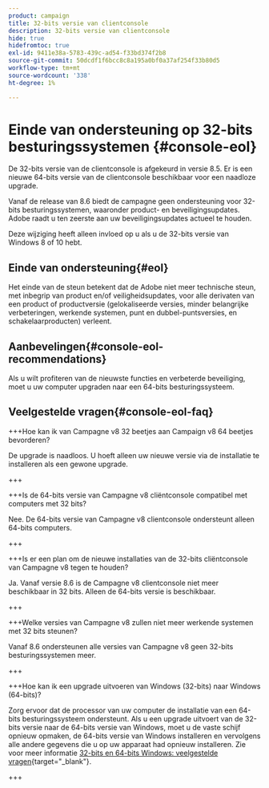 ```yaml
---
product: campaign
title: 32-bits versie van clientconsole
description: 32-bits versie van clientconsole
hide: true
hidefromtoc: true
exl-id: 9411e38a-5783-439c-ad54-f33bd374f2b8
source-git-commit: 50dcdf1f6bcc8c8a195a0bf0a37af254f33b80d5
workflow-type: tm+mt
source-wordcount: '338'
ht-degree: 1%

---
```


# Einde van ondersteuning op 32-bits besturingssystemen {#console-eol}

De 32-bits versie van de clientconsole is afgekeurd in versie 8.5. Er is een nieuwe 64-bits versie van de clientconsole beschikbaar voor een naadloze upgrade.

Vanaf de release van 8.6 biedt de campagne geen ondersteuning voor 32-bits besturingssystemen, waaronder product- en beveiligingsupdates. Adobe raadt u ten zeerste aan uw beveiligingsupdates actueel te houden.

Deze wijziging heeft alleen invloed op u als u de 32-bits versie van Windows 8 of 10 hebt.

## Einde van ondersteuning{#eol}

Het einde van de steun betekent dat de Adobe niet meer technische steun, met inbegrip van product en/of veiligheidsupdates, voor alle derivaten van een product of productversie (gelokaliseerde versies, minder belangrijke verbeteringen, werkende systemen, punt en dubbel-puntsversies, en schakelaarproducten) verleent.

## Aanbevelingen{#console-eol-recommendations}

Als u wilt profiteren van de nieuwste functies en verbeterde beveiliging, moet u uw computer upgraden naar een 64-bits besturingssysteem.

## Veelgestelde vragen{#console-eol-faq}

+++Hoe kan ik van Campagne v8 32 beetjes aan Campaign v8 64 beetjes bevorderen?

De upgrade is naadloos. U hoeft alleen uw nieuwe versie via de installatie te installeren als een gewone upgrade.

+++

+++Is de 64-bits versie van Campagne v8 cliëntconsole compatibel met computers met 32 bits?

Nee. De 64-bits versie van Campagne v8 clientconsole ondersteunt alleen 64-bits computers.

+++

+++Is er een plan om de nieuwe installaties van de 32-bits cliëntconsole van Campagne v8 tegen te houden?

Ja. Vanaf versie 8.6 is de Campagne v8 clientconsole niet meer beschikbaar in 32 bits. Alleen de 64-bits versie is beschikbaar.

+++

+++Welke versies van Campagne v8 zullen niet meer werkende systemen met 32 bits steunen?

Vanaf 8.6 ondersteunen alle versies van Campagne v8 geen 32-bits besturingssystemen meer.

+++

+++Hoe kan ik een upgrade uitvoeren van Windows (32-bits) naar Windows (64-bits)?

Zorg ervoor dat de processor van uw computer de installatie van een 64-bits besturingssysteem ondersteunt. Als u een upgrade uitvoert van de 32-bits versie naar de 64-bits versie van Windows, moet u de vaste schijf opnieuw opmaken, de 64-bits versie van Windows installeren en vervolgens alle andere gegevens die u op uw apparaat had opnieuw installeren. Zie voor meer informatie [32-bits en 64-bits Windows: veelgestelde vragen](https://support.microsoft.com/en-us/windows/32-bit-and-64-bit-windows-frequently-asked-questions-c6ca9541-8dce-4d48-0415-94a3faa2e13d){target="_blank"}.

+++

<!--
+++ How do I check if I am on a 32-bit computer or 64-bit?

**WINDOWS 10 AND WINDOWS 8.1**

1. Click the **Start** button, then select **Settings** > **System** > **About**.
1. Under **Device specifications**, see **System type**.

**WINDOWS 7**
1. Select the **Start** button, right-click **Computer** and select **Properties**.
1. Under **System**, see the system type.

For more information, see [32-bit and 64-bit Windows: Frequently asked questions](https://support.microsoft.com/en-us/windows/32-bit-and-64-bit-windows-frequently-asked-questions-c6ca9541-8dce-4d48-0415-94a3faa2e13d){target="_blank"}.

+++
-->
